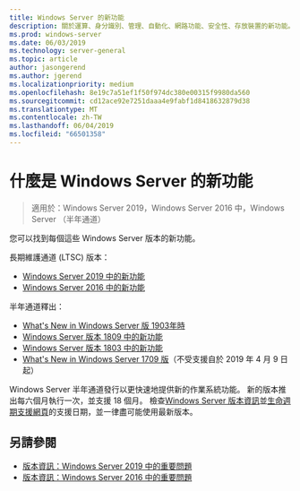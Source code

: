 ```yaml
---
title: Windows Server 的新功能
description: 關於運算、身分識別、管理、自動化、網路功能、安全性、存放裝置的新功能。
ms.prod: windows-server
ms.date: 06/03/2019
ms.technology: server-general
ms.topic: article
author: jasongerend
ms.author: jgerend
ms.localizationpriority: medium
ms.openlocfilehash: 8e19c7a51ef1f50f974dc380e00315f9980da560
ms.sourcegitcommit: cd12ace92e7251daaa4e9fabf1d8418632879d38
ms.translationtype: MT
ms.contentlocale: zh-TW
ms.lasthandoff: 06/04/2019
ms.locfileid: "66501358"
---
```

# <a name="whats-new-in-windows-server"></a>什麼是 Windows Server 的新功能

>適用於：Windows Server 2019，Windows Server 2016 中，Windows Server （半年通道）

您可以找到每個這些 Windows Server 版本的新功能。  

長期維護通道 (LTSC) 版本：

- [Windows Server 2019 中的新功能](../get-started-19/whats-new-19.md)
- [Windows Server 2016 中的新功能](whats-new-in-windows-server-2016.md)

半年通道釋出：

- [What's New in Windows Server 版 1903年時](../get-started-19/whats-new-in-windows-server-1903.md)
- [Windows Server 版本 1809 中的新功能](whats-new-in-windows-server-1809.md)
- [Windows Server 版本 1803 中的新功能](whats-new-in-windows-server-1803.md)
- [What's New in Windows Server 1709 版](whats-new-in-windows-server-1709.md)（不受支援自於 2019 年 4 月 9 日起）

Windows Server 半年通道發行以更快速地提供新的作業系統功能。 新的版本推出每六個月執行一次，並支援 18 個月。 檢查[Windows Server 版本資訊](windows-server-release-info.md)並[生命週期支援網頁](https://support.microsoft.com/lifecycle)的支援日期，並一律盡可能使用最新版本。

## <a name="see-also"></a>另請參閱

- [版本資訊：Windows Server 2019 中的重要問題](../get-started-19/rel-notes-19.md)
- [版本資訊：Windows Server 2016 中的重要問題](Windows-Server-2016-GA-Release-Notes.md)